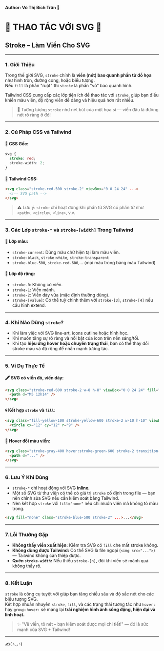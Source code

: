 **Author: Võ Thị Bích Trân 🌸**

 # 🎨 THAO TÁC VỚI SVG 🎨


## Stroke – Làm Viền Cho SVG 

---

### 1. **Giới Thiệu**

Trong thế giới SVG, `stroke` chính là **viền (nét) bao quanh phần tử đồ họa** như hình tròn, đường cong, hoặc biểu tượng.  
Nếu `fill` là phần "ruột" thì `stroke` là phần "vỏ" bao quanh hình.

Tailwind CSS cung cấp các lớp tiện ích để thao tác với `stroke`, giúp bạn điều khiển màu viền, độ rộng viền dễ dàng và hiệu quả hơn rất nhiều.

> 🧵 Tưởng tượng `stroke` như nét bút của một họa sĩ — viền đâu là đường nét rõ ràng ở đó!

---

### 2. **Cú Pháp CSS và Tailwind**

#### 📌 CSS Gốc:

```css
svg {
  stroke: red;
  stroke-width: 2;
}
```

#### 📌 Tailwind CSS:

```html
<svg class="stroke-red-500 stroke-2" viewBox="0 0 24 24" ...>
  <!-- SVG path -->
</svg>
```

> ⚠️ Lưu ý: `stroke` chỉ hoạt động khi phần tử SVG có phần tử như `<path>`, `<circle>`, `<line>`, v.v.

---

### 3. **Các Lớp `stroke-*` và `stroke-[width]` Trong Tailwind**

#### 🎨 Lớp màu:

- `stroke-current`: Dùng màu chữ hiện tại làm màu viền.
- `stroke-black`, `stroke-white`, `stroke-transparent`
- `stroke-blue-500`, `stroke-red-600`,... (mọi màu trong bảng màu Tailwind)

#### 📏 Lớp độ rộng:

- `stroke-0`: Không có viền.
- `stroke-1`: Viền mảnh.
- `stroke-2`: Viền dày vừa (mặc định thường dùng).
- `stroke-[value]`: Có thể tuỳ chỉnh thêm với `stroke-[3]`, `stroke-[4]` nếu cấu hình extend.

---

### 4. **Khi Nào Dùng `stroke`?**

- Khi làm việc với SVG line-art, icons outline hoặc hình học.
- Khi muốn tăng sự rõ ràng và nổi bật của icon trên nền sáng/tối.
- Khi tạo **hiệu ứng hover hoặc chuyển trạng thái**, bạn có thể thay đổi stroke màu và độ rộng để nhấn mạnh tương tác.

---

### 5. **Ví Dụ Thực Tế**

#### 🖋️ SVG có viền đỏ, viền dày:

```html
<svg class="stroke-red-600 stroke-2 w-8 h-8" viewBox="0 0 24 24" fill="none">
  <path d="M5 12h14" />
</svg>
```

#### 🌀 Kết hợp `stroke` và `fill`:

```html
<svg class="fill-yellow-100 stroke-yellow-600 stroke-2 w-10 h-10" viewBox="0 0 24 24">
  <circle cx="12" cy="12" r="9" />
</svg>
```

#### 🎯 Hover đổi màu viền:

```html
<svg class="stroke-gray-400 hover:stroke-green-600 stroke-2 transition-colors duration-200 w-6 h-6" ...>
  <path d="..." />
</svg>
```

---

### 6. **Lưu Ý Khi Dùng**

- `stroke-*` chỉ hoạt động với SVG **inline**.
- Một số SVG từ thư viện có thể có giá trị `stroke` cố định trong file — bạn nên chỉnh sửa SVG nếu cần kiểm soát bằng Tailwind.
- Nên kết hợp `stroke` với `fill="none"` nếu chỉ muốn viền mà không tô màu trong.

```html
<svg fill="none" class="stroke-blue-500 stroke-2" ...>...</svg>
```

---

### 7. **Lỗi Thường Gặp**

- **Không thấy viền xuất hiện:** Kiểm tra SVG có `fill` che mất stroke không.
- **Không dùng được Tailwind:** Có thể SVG là file ngoại (`<img src="...">`) — Tailwind không can thiệp được.
- **Quên `stroke-width`:** Nếu thiếu `stroke-[n]`, đôi khi viền sẽ mảnh quá không thấy rõ.

---

### 8. **Kết Luận**

`stroke` là công cụ tuyệt vời giúp bạn tăng chiều sâu và độ sắc nét cho các biểu tượng SVG.  
Kết hợp nhuần nhuyễn `stroke`, `fill`, và các trạng thái tương tác như `hover:` hay `group-hover:` sẽ mang lại **trải nghiệm hình ảnh sống động, hiện đại và linh hoạt.**

> ✨ "Vẽ viền, tô nét – bạn kiểm soát được mọi chi tiết!" — đó là sức mạnh của SVG + Tailwind!

---

✍️(◔◡◔)